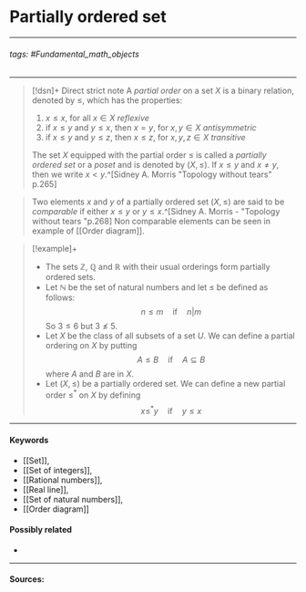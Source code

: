 # Partially ordered set
***
###### tags: #Fundamental_math_objects 
***
>[!dsn]+ Direct strict note
>A *partial order* on a set $X$ is a binary relation, denoted by $\le$, which has the properties:
>1. $x\le x$, for all $x\in X$ *reflexive*
>2. if $x\le y$ and $y\le x$, then $x=y$, for $x,y\in X$ *antisymmetric*
>3. if $x\le y$ and $y\le z$, then $x\le z$, for $x,y,z\in X$ *transitive*
>
>The set $X$ equipped with the partial order $\le$ is called a *partially ordered set* or a *poset* and is denoted by $(X,\le)$. If $x\le y$ and $x\ne y$, then we write $x<y$.^[Sidney A. Morris "Topology without tears" p.265]

>Two elements $x$ and $y$ of a partially ordered set $(X,\le)$ are said to be *comparable* if either $x\le y$ or $y\le x$.^[Sidney A. Morris - "Topology without tears "p.268] Non comparable elements can be seen in example of [[Order diagram]].

>[!example]+ 
>- The sets $\mathbb{Z}$, $\mathbb{Q}$ and $\mathbb{R}$ with their usual orderings form partially ordered sets.
>- Let $\mathbb{N}$ be the set of natural numbers and let $\le$ be defined as follows:
>  $$n\le m\quad\text{if}\quad n|m$$
>  So $3\le6$ but $3\not\le5$.
>- Let $X$ be the class of all subsets of a set $U$. We can define a partial ordering on $X$ by putting
>  $$A\le B\quad\text{if}\quad A\subseteq B$$
>  where $A$ and $B$ are in $X$.
>- Let $(X,\le)$ be a partially ordered set. We can define a new partial order $\le^{*}$ on $X$ by defining
>  $$x\le^{*}y\quad\text{if}\quad y\le x$$
***
#### Keywords
- [[Set]],
- [[Set of integers]],
- [[Rational numbers]],
- [[Real line]],
- [[Set of natural numbers]],
- [[Order diagram]]
#### Possibly related
- 
***
#### Sources: